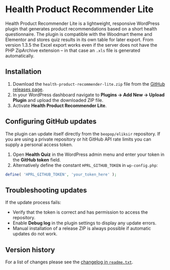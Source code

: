 # Health Product Recommender Lite

Health Product Recommender Lite is a lightweight, responsive WordPress plugin that generates product recommendations based on a short health questionnaire. The plugin is compatible with the Woodmart theme and Elementor and stores quiz results in its own table for later export. From version 1.3.5 the Excel export works even if the server does not have the PHP ZipArchive extension – in that case an `.xls` file is generated automatically.

## Installation

1. Download the `health-product-recommender-lite.zip` file from the [GitHub releases page](https://github.com/beopop/eliksir/releases).
2. In your WordPress dashboard navigate to **Plugins → Add New → Upload Plugin** and upload the downloaded ZIP file.
3. Activate **Health Product Recommender Lite**.

## Configuring GitHub updates

The plugin can update itself directly from the `beopop/eliksir` repository. If you are using a private repository or hit GitHub API rate limits you can supply a personal access token.

1. Open **Health Quiz** in the WordPress admin menu and enter your token in the **GitHub token** field.
2. Alternatively define the constant `HPRL_GITHUB_TOKEN` in `wp-config.php`:

```php
define( 'HPRL_GITHUB_TOKEN', 'your_token_here' );
```

## Troubleshooting updates

If the update process fails:

- Verify that the token is correct and has permission to access the repository.
- Enable **Debug log** in the plugin settings to display any update errors.
- Manual installation of a release ZIP is always possible if automatic updates do not work.

## Version history

For a list of changes please see the [changelog in `readme.txt`](health-product-recommender-lite/readme.txt).
